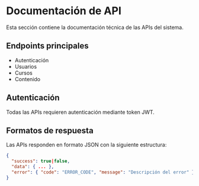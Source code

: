 
# Documentación de API

Esta sección contiene la documentación técnica de las APIs del sistema.

## Endpoints principales

- Autenticación
- Usuarios
- Cursos
- Contenido

## Autenticación

Todas las APIs requieren autenticación mediante token JWT.

## Formatos de respuesta

Las APIs responden en formato JSON con la siguiente estructura:

```json
{
  "success": true|false,
  "data": { ... },
  "error": { "code": "ERROR_CODE", "message": "Descripción del error" }
}
```

